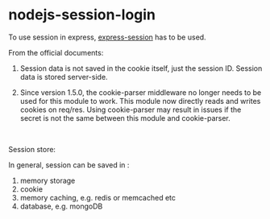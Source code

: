 # nodejs-session-login

To use session in express, [express-session](https://github.com/expressjs/session) has to be used. <br/>

From the official documents:
1. Session data is not saved in the cookie itself, just the session ID. Session data is stored server-side. 

2. Since version 1.5.0, the cookie-parser middleware no longer needs to be used for this module to work. This module now directly reads and writes cookies on req/res. Using cookie-parser may result in issues if the secret is not the same between this module and cookie-parser. 
<br/>

Session store:

In general, session can be saved in :
1. memory storage
2. cookie
3. memory caching, e.g. redis or memcached etc
4. database, e.g. mongoDB
